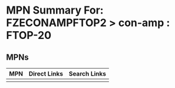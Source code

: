 



# MPN Summary For: FZECONAMPFTOP2 > con-amp : FTOP-20

## MPNs
  

|MPN|Direct Links|Search Links|
| :--- | :--- | :--- |
||||
